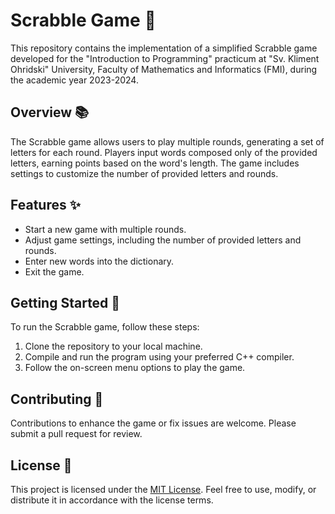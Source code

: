 # Scrabble Game 🎲

This repository contains the implementation of a simplified Scrabble game developed for the "Introduction to Programming" practicum at "Sv. Kliment Ohridski" University, Faculty of Mathematics and Informatics (FMI), during the academic year 2023-2024.

## Overview 📚

The Scrabble game allows users to play multiple rounds, generating a set of letters for each round. Players input words composed only of the provided letters, earning points based on the word's length. The game includes settings to customize the number of provided letters and rounds.

## Features ✨

- Start a new game with multiple rounds.
- Adjust game settings, including the number of provided letters and rounds.
- Enter new words into the dictionary.
- Exit the game.

## Getting Started 🚀

To run the Scrabble game, follow these steps:

1. Clone the repository to your local machine.
2. Compile and run the program using your preferred C++ compiler.
3. Follow the on-screen menu options to play the game.

## Contributing 🤝

Contributions to enhance the game or fix issues are welcome. Please submit a pull request for review.

## License 📄

This project is licensed under the [MIT License](LICENSE). Feel free to use, modify, or distribute it in accordance with the license terms.
